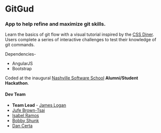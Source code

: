 # GitGud
### App to help refine and maximize git skills.

 Learn the basics of git flow with a visual tutorial inspired by the [CSS Diner](https://flukeout.github.io/). Users complete a series of interactive challenges to test their knowledge of git commands.

Dependencies-
 * AngularJS
 * Bootstrap

Coded at the inaugural [Nashville Software School](http://nashvillesoftwareschool.com/) **Alumni/Student Hackathon**.

#### Dev Team
* **Team Lead** - [James Logan](https://github.com/james-logan)
* [Jufe Brown-Tsai](https://github.com/Jufebrown)
* [Isabel Ramos](https://github.com/isabelramos)
* [Bobby Shunk](https://github.com/bshunk)
* [Dan Certa](https://github.com/daniel-certa-1228)